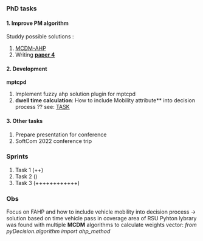 
### PhD tasks 

#### 1. Improve PM algorithm 

Studdy possible solutions : 	
1. [MCDM-AHP](https://github.com/vandit86/aesi-phd/issues/34)  
2. Writing **[paper 4](https://docs.google.com/document/d/1mFZpZ3p3tSh_LPt7hqiq2izenE61Lz8Hmpi8ZL4zCyI/edit#heading=h.k2pg3nxayr3t)**  

#### 2. Development

**mptcpd**

 1. Implement fuzzy ahp solution plugin for mptcpd    
 2. **dwell time calculation**: How to include Mobility attribute** into decision process ?? see: [TASK](https://github.com/vandit86/aesi-phd/issues/34#issuecomment-1210557880)

 
#### 3. Other tasks

  1. Prepare presentation for conference
  2. SoftCom 2022 conference trip  

### Sprints

1. Task 1 (++)  
2. Task 2 ()
3. Task 3 (++++++++++++) 


### Obs
Focus on FAHP and how to include vehicle mobility into decision process -> solution based on time vehicle pass in coverage area of RSU 
Pyhton lybrary was found with multiple **MCDM** algorithms to calculate weights vector:  _from pyDecision.algorithm import ahp_method_
